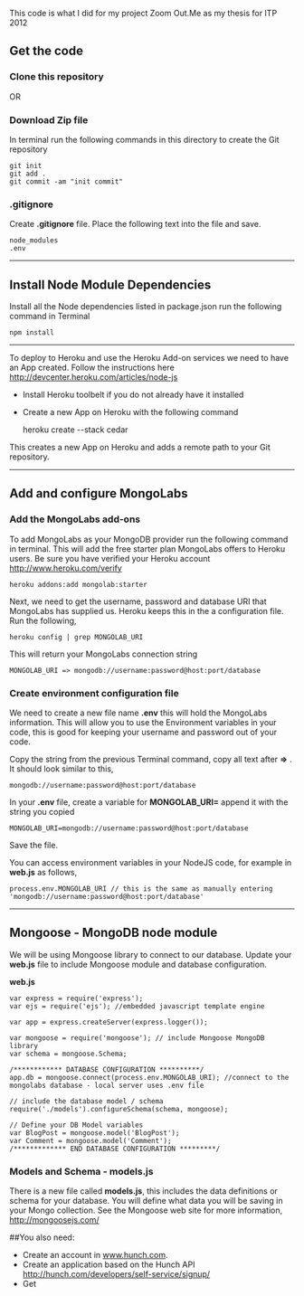 This code is what I did for my project Zoom Out.Me as my thesis for ITP 2012

## Get the code

### Clone this repository

OR 

### Download Zip file
In terminal run the following commands in this directory to create the Git repository

    git init
    git add .
    git commit -am "init commit"

### .gitignore
Create **.gitignore** file. Place the following text into the file and save.

    node_modules
    .env
    

---------------

## Install Node Module Dependencies
Install all the Node dependencies listed in package.json run the following command in Terminal

    npm install


---------------

To deploy to Heroku and use the Heroku Add-on services we need to have an App created. Follow the instructions here http://devcenter.heroku.com/articles/node-js

*   Install Heroku toolbelt if you do not already have it installed
*   Create a new App on Heroku with the following command

    heroku create --stack cedar

This creates a new App on Heroku and adds a remote path to your Git repository.

---------------


## Add and configure MongoLabs

### Add the MongoLabs add-ons
To add MongoLabs as your MongoDB provider run the following command in terminal. This will add the free starter plan MongoLabs offers to Heroku users. Be sure you have verified your Heroku account http://www.heroku.com/verify

    heroku addons:add mongolab:starter
    
Next, we need to get the username, password and database URI that MongoLabs has supplied us. Heroku keeps this in the a configuration file. Run the following,

    heroku config | grep MONGOLAB_URI
    
This will return your MongoLabs connection string

    MONGOLAB_URI => mongodb://username:password@host:port/database



### Create environment configuration file
We need to create a new file name **.env** this will hold the MongoLabs information. This will allow you to use the Environment variables in your code, this is good for keeping your username and password out of your code. 

Copy the string from the previous Terminal command, copy all text after **=>** . It should look similar to this,

    mongodb://username:password@host:port/database

In your **.env** file, create a variable for **MONGOLAB_URI=** append it with the string you copied

    MONGOLAB_URI=mongodb://username:password@host:port/database
    
Save the file. 

You can access environment variables in your NodeJS code, for example in **web.js** as follows,

    process.env.MONGOLAB_URI // this is the same as manually entering 'mongodb://username:password@host:port/database'

-------------


## Mongoose - MongoDB node module

We will be using Mongoose library to connect to our database. Update your **web.js** file to include Mongoose module and database configuration.

**web.js**

    var express = require('express'); 
    var ejs = require('ejs'); //embedded javascript template engine

    var app = express.createServer(express.logger());

    var mongoose = require('mongoose'); // include Mongoose MongoDB library
    var schema = mongoose.Schema; 

    /************ DATABASE CONFIGURATION **********/
    app.db = mongoose.connect(process.env.MONGOLAB_URI); //connect to the mongolabs database - local server uses .env file

    // include the database model / schema
    require('./models').configureSchema(schema, mongoose);

    // Define your DB Model variables
    var BlogPost = mongoose.model('BlogPost');
    var Comment = mongoose.model('Comment');
    /************* END DATABASE CONFIGURATION *********/

### Models and Schema - models.js

There is a new file called **models.js**, this includes the data definitions or schema for your database. You will define what data you will be saving in your Mongo collection. See the Mongoose web site for more information, http://mongoosejs.com/

##You also need:
 *  Create an account in www.hunch.com. 
 *  Create an application based on the Hunch API http://hunch.com/developers/self-service/signup/
 *  Get 
